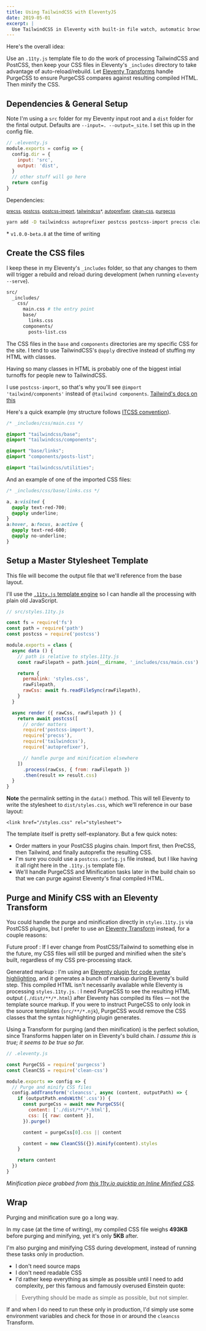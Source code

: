 ```yaml
---
title: Using TailwindCSS with EleventyJS
date: 2019-05-01
excerpt: |
  Use TailwindCSS in Eleventy with built-in file watch, automatic browser reload, PostCSS plugins, and PurgeCSS and Minififcation.
---
```


Here's the overall idea:

Use an `.11ty.js` template file to do the work of processing TailwindCSS and PostCSS, then keep your CSS files in Eleventy's `_includes` directory to take advantage of auto-reload/rebuild. Let [Eleventy Transforms](https://www.11ty.io/docs/config/#transforms) handle PurgeCSS to ensure PurgeCSS compares against resulting compiled HTML. Then minify the CSS.

## Dependencies & General Setup

Note I'm using a `src` folder for my Eleventy input root and a `dist` folder for the fintal output. Defaults are `--input=. --output=_site`. I set this up in the config file.

```js
// .eleventy.js
module.exports = config => {
  config.dir = {
    input: 'src',
    output: 'dist',
  }
  // other stuff will go here
  return config
}
```

Dependencies:

<small>

  [precss], [postcss], [postcss-import], [tailwindcss]*, [autoprefixer], [clean-css], [purgecss]

</small>

```bash
yarn add -D tailwindcss autoprefixer postcss postcss-import precss clean-css purgecss
```

\* `v1.0.0-beta.8` at the time of writing

[tailwindcss]: https://github.com/tailwindcss/tailwindcss
[postcss]: https://github.com/postcss/postcss
[precss]: https://github.com/jonathantneal/precss
[autoprefixer]: https://github.com/postcss/autoprefixer
[postcss-import]: https://github.com/postcss/postcss-import
[clean-css]: https://github.com/jakubpawlowicz/clean-css
[purgecss]: https://github.com/FullHuman/purgecss

## Create the CSS files

I keep these in my Eleventy's `_includes` folder, so that any changes to them will trigger a rebuild and reload during development (when running `eleventy --serve`).

```bash
src/
  _includes/
    css/
      main.css # the entry point
      base/
        links.css
      components/
        posts-list.css
```

The CSS files in the `base` and `components` directories are my specific CSS for the site. I tend to use TailwindCSS's `@apply` directive instead of stuffing my HTML with classes.

Having so many classes in HTML is probably one of the biggest intial turnoffs for people new to TailwindCSS.

I use `postcss-import`, so that's why you'll see `@import 'tailwind/components'` instead of `@tailwind components`. [Tailwind's docs on this](https://tailwindcss.com/docs/installation)

Here's a quick example (my structure follows [ITCSS convention](https://itcss.io/)).

```css
/* _includes/css/main.css */

@import "tailwindcss/base";
@import "tailwindcss/components";

@import "base/links";
@import "components/posts-list";

@import "tailwindcss/utilities";
```

And an example of one of the imported CSS files:

```css
/* _includes/css/base/links.css */

a, a:visited {
  @apply text-red-700;
  @apply underline;
}
a:hover, a:focus, a:active {
  @apply text-red-600;
  @apply no-underline;
}
```

## Setup a Master Stylesheet Template

This file will become the output file that we'll reference from the base layout.

I'll use the [`.11ty.js` template engine](https://www.11ty.io/docs/languages/javascript/) so I can handle all the processing with plain old JavaScript.

```js
// src/styles.11ty.js

const fs = require('fs')
const path = require('path')
const postcss = require('postcss')

module.exports = class {
  async data () {
    // path is relative to styles.11ty.js
    const rawFilepath = path.join(__dirname, '_includes/css/main.css')

    return {
      permalink: 'styles.css',
      rawFilepath,
      rawCss: await fs.readFileSync(rawFilepath),
    }
  }

  async render ({ rawCss, rawFilepath }) {
    return await postcss([
      // order matters
      require('postcss-import'),
      require('precss'),
      require('tailwindcss'),
      require('autoprefixer'),

      // handle purge and minification elsewhere
    ])
      .process(rawCss, { from: rawFilepath })
      .then(result => result.css)
  }
}
```

**Note** the permalink setting in the `data()` method. This will tell Eleventy to write the stylesheet to `dist/styles.css`, which we'll reference in our base layout:

```markup
<link href="/styles.css" rel="stylesheet">
```

The template itself is pretty self-explanatory. But a few quick notes:

- Order matters in your PostCSS plugins chain. Import first, then PreCSS, then Tailwind, and finally autoprefix the resulting CSS.
- I'm sure you could use a `postcss.config.js` file instead, but I like having it all right here in the `.11ty.js` template file.
- We'll handle PurgeCSS and Minification tasks later in the build chain so that we can purge against Eleventy's final compiled HTML.

## Purge and Minify CSS with an Eleventy Transform

You could handle the purge and minification directly in `styles.11ty.js` via PostCSS plugins, but I prefer to use an [Eleventy Transform](https://www.11ty.io/docs/config/#transforms) instead, for a couple reasons:

Future proof
: If I ever change from PostCSS/Tailwind to something else in the future, my CSS files will still be purged and minified when the site's built, regardless of my CSS pre-processing stack.

Generated markup
: I'm using an [Eleventy plugin for code syntax highlighting](https://github.com/11ty/eleventy-plugin-syntaxhighlight), and it generates a bunch of markup during Eleventy's build step. This compiled HTML isn't necessarily available while Eleventy is processing `styles.11ty.js`.
: I need PurgeCSS to see the resulting HTML output (`./dist/**/*.html`) after Eleventy has compiled its files — not the template source markup. If you were to instruct PurgeCSS to only look in the source templates (`src/**/*.njk`), PurgeCSS would remove the CSS classes that the syntax highlighting plugin generates.

Using a Transform for purging (and then minification) is the perfect solution, since Transforms happen later on in Eleventy's build chain. *I assume this is true; it seems to be true so far.*

```js
// .eleventy.js

const PurgeCSS = require('purgecss')
const CleanCSS = require('clean-css')

module.exports => config => {
  // Purge and minify CSS files
  config.addTransform('cleancss', async (content, outputPath) => {
    if (outputPath.endsWith('.css')) {
      const purgeCss = await new PurgeCSS({
        content: ['./dist/**/*.html'],
        css: [{ raw: content }],
      }).purge()

      content = purgeCss[0].css || content

      content = new CleanCSS({}).minify(content).styles
    }

    return content
  })
}
```

*Minification piece grabbed from [this 11ty.io quicktip on Inline Minified CSS](https://www.11ty.io/docs/quicktips/inline-css/).*

## Wrap

Purging and minification sure go a long way.

In my case (at the time of writing), my compiled CSS file weighs **493KB** before purging and minifying, yet it's only **5KB** after.

I'm also purging and minifying CSS during development, instead of running these tasks only in production.

- I don't need source maps
- I don't need readable CSS
- I'd rather keep everything as simple as possible until I need to add complexity, per this famous and famously overused Einstein quote:

> Everything should be made as simple as possible, but not simpler.

If and when I do need to run these only in production, I'd simply use some environment variables and check for those in or around the `cleancss` Transform.
